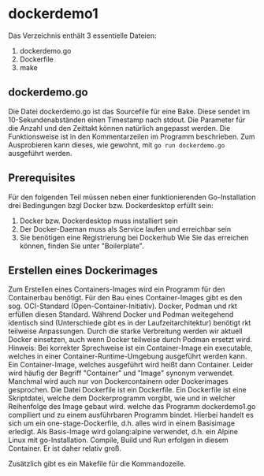 # dockerdemo1

Das Verzeichnis enthält 3 essentielle Dateien:

1. dockerdemo.go
2. Dockerfile
3. make

## dockerdemo.go
Die Datei dockerdemo.go ist das Sourcefile für eine Bake. Diese sendet im 10-Sekundenabständen einen Timestamp nach stdout. Die Parameter für die Anzahl und den Zeittakt können natürlich angepasst werden. Die Funktionsweise ist in den Kommentarzeilen im Programm beschrieben. Zum Ausprobieren kann dieses, wie gewohnt, mit ``go run dockerdemo.go`` ausgeführt werden.  

## Prerequisites
Für den folgenden Teil müssen neben einer funktionierenden Go-Installation drei Bedingungen bzgl Docker bzw. Dockerdesktop erfüllt sein:
1. Docker bzw. Dockerdesktop muss installiert sein
1. Der Docker-Daeman muss als Service laufen und erreichbar sein
1. Sie benötigen eine Registrierung bei Dockerhub
Wie Sie das erreichen können, finden Sie unter "Boilerplate".

## Erstellen eines Dockerimages
Zum Erstellen eines Containers-Images wird ein Programm für den Containerbau benötigt. Für den Bau eines Container-Images gibt es den sog. OCI-Standard (Open-Container-Initiativ). Docker, Podman und rkt erfüllen diesen Standard. Während Docker und Podman weitegehend identisch sind (Unterschiede gibt es in der Laufzeitarchitektur) benötigt rkt teilweise Anpassungen. Durch die starke Verbreitung werden wir aktuell Docker einsetzen, auch wenn Docker teilweise durch Podman ersetzt wird.  
Hinweis: Bei korrekter Sprechweise ist ein Container-Image ein executable, welches in einer Container-Runtime-Umgebung ausgeführt werden kann. Ein Container-Image, welches ausgeführt wird heißt dann Container. Leider wird häufig der Begriff "Container" und "Image" synonym verwendet. Manchmal wird auch nur von Dockercontainern oder Dockerimages gesprochen.
Die Datei Dockerfile ist ein Dockerfile. Ein Dockerfile ist eine Skriptdatei, welche dem Dockerprogramm vorgibt, wie und in welcher Reihenfolge des Image gebaut wird. welche das Programm dockerdemo1.go compiliert und zu einem ausführbaren Programm bindet. Hierbei handelt es sich um ein one-stage-Dockerfile, d.h. alles wird in einem Basisimage erledigt. Als Basis-Image wird golang:alpine verwendet, d.h. ein Alpine Linux mit go-Installation. Compile, Build und Run erfolgen in diesem Container. Er ist daher relativ groß.



Zusätzlich gibt es ein Makefile für die Kommandozeile.
